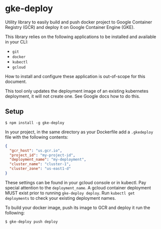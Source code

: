 # gke-deploy

Utility library to easily build and push docker project to Google Container Registry (GCR) and deploy it on Google Container Engine (GKE).

This library relies on the following applications to be installed and available in your CLI:

- `git`
- `docker`
- `kubectl`
- `gcloud`

How to install and configure these application is out-of-scope for this document.

This tool only updates the deployment image of an existing kubernetes deployment, it will not create one. See Google docs how to do this.

## Setup

```
$ npm install -g gke-deploy
```

In your project, in the same directory as your Dockerfile add a `.gkedeploy` file with the following contents:

```json
{
  "gcr_host": "us.gcr.io",
  "project_id": "my-project-id",
  "deployment_name": "my-deployment",
  "cluster_name": "cluster-1",
  "cluster_zone": "us-east1-d"
}
```

These settings can be found in your gcloud console or in kubectl. Pay special attention to the `deployment_name`. A gcloud container deployment MUST exist prior to running `gke-deploy deploy`. Run `kubectl get deployments` to check your existing deployment names.

To build your docker image, push its image to GCR and deploy it run the following:

```
$ gke-deploy push deploy
```
